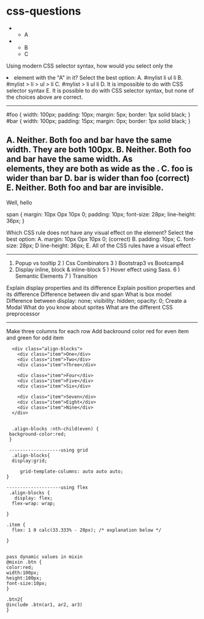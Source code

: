 # css-questions

<ul id="mylist">
<li>
<ul>
<li>A</li>
</ul>
</li>
<li>
<ul>
<li>B</li>
<li>C</li>
</ul>
</li>
</ul>

Using modern CSS selector syntax, how would you select only the <li> element with the "A" in it?
Select the best option:
A.
#mylist li ul li
B.
#mylist > li > ul > li
C. #mylist > li ul li
D.
It is impossible to do with CSS selector syntax
E.
It is possible to do with CSS selector syntax, but none of the choices above are correct.

--------------------------------------------
#foo {
width: 100px;
padding: 10px;
margin: 5px;
border: 1px solid black;
}
#bar {
width: 100px;
padding: 15px;
margin: 0px;
border: 1px solid black;
}

<div id="foo"></div>
<div id="bar"></div>

A. Neither. Both foo and bar have the same width. They are both 100px.
B.
Neither. Both foo and bar have the same width. As <div> elements, they are both as wide as the <body>. 
C. foo is wider than bar
D.
bar is wider than foo   (correct)
E. Neither. Both foo and bar are invisible.
--------------------------

<span>Well, hello</span>

span {
margin: 10px Opx 10px 0;
padding: 10px;
font-size: 28px;
line-height: 36px;
}

Which CSS rule does not have any visual effect on the element?
Select the best option:
A. margin: 10px Opx 10px 0;  (correct)
B. padding: 10px;
C. font-size: 28px;
D line-height: 36px;
E. All of the CSS rules have a visual effect

----------------
1) Popup vs tooltip 
2 ) Css Combinators
3 ) Bootstrap3 vs Bootcamp4
4) Display inline, block & inline-block
5 ) Hover effect using Sass.
6 ) Semantic Elements
7 ) Transition

Explain display properties and its difference
Explain position properties and its difference
Difference between div and span
What is box model
Difference between display: none; visibility: hidden; opacity: 0;
Create a Modal
What do you know about sprites
What are the different CSS preprocessor
  
  -------------------------
  
 Make three columns for each row
 Add backround color red for even item and green for odd item
```  
  <div class="align-blocks">
    <div class="item">One</div>
    <div class="item">Two</div>
    <div class="item">Three</div>
    
    <div class="item">Four</div>
    <div class="item">Five</div>
    <div class="item">Six</div>
    
    <div class="item">Seven</div>
    <div class="item">Eight</div>
    <div class="item">Nine</div>
  </div>


  .align-blocks :nth-child(even) {
 background-color:red;
 }  
  
 -------------------using grid
  .align-blocks{
  display:grid;

     grid-template-columns: auto auto auto;
} 
  
--------------------using flex
 .align-blocks {
   display: flex;
  flex-wrap: wrap;
   
} 

.item {
  flex: 1 0 calc(33.333% - 20px); /* explanation below */
  
}
  
  ```
  ```
pass dynamic values in mixin
@mixin .btn {
color:red;
width:100px;
height:100px;
font-size:10px;
}

.btn2{
@include .btn(ar1, ar2, ar3)
}
```
